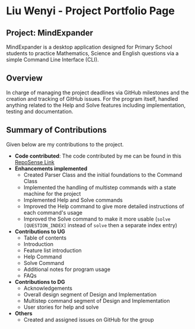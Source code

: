 # Liu Wenyi - Project Portfolio Page

## Project: MindExpander
MindExpander is a desktop application designed for Primary School students to practice Mathematics, Science and English
questions via a simple Command Line Interface (CLI).

## Overview
In charge of managing the project deadlines via GitHub milestones and the creation and tracking of GitHub issues.
For the program itself, handled anything related to the Help and Solve features including implementation, testing and
documentation.

## Summary of Contributions
Given below are my contributions to the project.

* __Code contributed__:  The code contributed by me can be found in this [RepoSense Link](https://nus-cs2113-ay2425s2.github.io/tp-dashboard/?search=lwenyi1&sort=groupTitle&sortWithin=title&timeframe=commit&mergegroup=&groupSelect=groupByRepos&breakdown=true&checkedFileTypes=docs~functional-code~test-code~other&since=2025-02-21&tabOpen=true&tabType=authorship&tabAuthor=lwenyi1&tabRepo=AY2425S2-CS2113-F12-3%2Ftp%5Bmaster%5D&authorshipIsMergeGroup=false&authorshipFileTypes=docs~functional-code~test-code~other&authorshipIsBinaryFileTypeChecked=false&authorshipIsIgnoredFilesChecked=false)
* __Enhancements implemented__
  * Created Parser Class and the initial foundations to the Command Class
  * Implemented the handling of multistep commands with a state machine for the project
  * Implemented Help and Solve commands
  * Improved the Help command to give more detailed instructions of each command's usage
  * Improved the Solve command to make it more usable (`solve [QUESTION_INDEX]` instead of `solve` then a separate index entry)
* __Contributions to UG__
  * Table of contents
  * Introduction
  * Feature list introduction
  * Help Command
  * Solve Command
  * Additional notes for program usage
  * FAQs
* __Contributions to DG__
  * Acknowledgements
  * Overall design segment of Design and Implementation
  * Multistep command segment of Design and Implementation
  * User stories for help and solve
* __Others__
  *  Created and assigned issues on GitHub for the group

